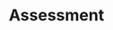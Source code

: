 ---
title: Assessment
nav_order: 8
parent: Syllabus
is_anchor_child: true
anchor_url: assessment
---